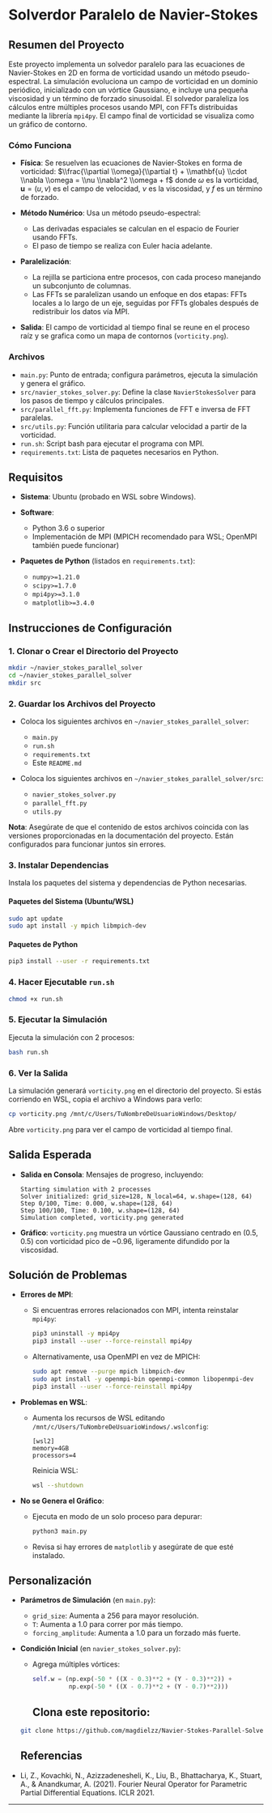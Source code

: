 # Solverdor Paralelo de Navier-Stokes

## Resumen del Proyecto

Este proyecto implementa un solvedor paralelo para las ecuaciones de Navier-Stokes en 2D en forma de vorticidad usando un método pseudo-espectral. La simulación evoluciona un campo de vorticidad en un dominio periódico, inicializado con un vórtice Gaussiano, e incluye una pequeña viscosidad y un término de forzado sinusoidal. El solvedor paraleliza los cálculos entre múltiples procesos usando MPI, con FFTs distribuidas mediante la librería `mpi4py`. El campo final de vorticidad se visualiza como un gráfico de contorno.

### Cómo Funciona

* **Física**: Se resuelven las ecuaciones de Navier-Stokes en forma de vorticidad:
  $\\frac{\\partial \\omega}{\\partial t} + \\mathbf{u} \\cdot \\nabla \\omega = \\nu \\nabla^2 \\omega + f$ donde $\omega$ es la vorticidad, $\mathbf{u} = (u, v)$ es el campo de velocidad, $\nu$ es la viscosidad, y $f$ es un término de forzado.
* **Método Numérico**: Usa un método pseudo-espectral:

  * Las derivadas espaciales se calculan en el espacio de Fourier usando FFTs.
  * El paso de tiempo se realiza con Euler hacia adelante.
* **Paralelización**:

  * La rejilla se particiona entre procesos, con cada proceso manejando un subconjunto de columnas.
  * Las FFTs se paralelizan usando un enfoque en dos etapas: FFTs locales a lo largo de un eje, seguidas por FFTs globales después de redistribuir los datos vía MPI.
* **Salida**: El campo de vorticidad al tiempo final se reune en el proceso raíz y se grafica como un mapa de contornos (`vorticity.png`).

### Archivos

* `main.py`: Punto de entrada; configura parámetros, ejecuta la simulación y genera el gráfico.
* `src/navier_stokes_solver.py`: Define la clase `NavierStokesSolver` para los pasos de tiempo y cálculos principales.
* `src/parallel_fft.py`: Implementa funciones de FFT e inversa de FFT paralelas.
* `src/utils.py`: Función utilitaria para calcular velocidad a partir de la vorticidad.
* `run.sh`: Script bash para ejecutar el programa con MPI.
* `requirements.txt`: Lista de paquetes necesarios en Python.

## Requisitos

* **Sistema**: Ubuntu (probado en WSL sobre Windows).
* **Software**:

  * Python 3.6 o superior
  * Implementación de MPI (MPICH recomendado para WSL; OpenMPI también puede funcionar)
* **Paquetes de Python** (listados en `requirements.txt`):

  * `numpy>=1.21.0`
  * `scipy>=1.7.0`
  * `mpi4py>=3.1.0`
  * `matplotlib>=3.4.0`

## Instrucciones de Configuración

### 1. Clonar o Crear el Directorio del Proyecto

```bash
mkdir ~/navier_stokes_parallel_solver
cd ~/navier_stokes_parallel_solver
mkdir src
```

### 2. Guardar los Archivos del Proyecto

* Coloca los siguientes archivos en `~/navier_stokes_parallel_solver`:

  * `main.py`
  * `run.sh`
  * `requirements.txt`
  * Este `README.md`
* Coloca los siguientes archivos en `~/navier_stokes_parallel_solver/src`:

  * `navier_stokes_solver.py`
  * `parallel_fft.py`
  * `utils.py`

**Nota**: Asegúrate de que el contenido de estos archivos coincida con las versiones proporcionadas en la documentación del proyecto. Están configurados para funcionar juntos sin errores.

### 3. Instalar Dependencias

Instala los paquetes del sistema y dependencias de Python necesarias.

#### Paquetes del Sistema (Ubuntu/WSL)

```bash
sudo apt update
sudo apt install -y mpich libmpich-dev
```

#### Paquetes de Python

```bash
pip3 install --user -r requirements.txt
```

### 4. Hacer Ejecutable `run.sh`

```bash
chmod +x run.sh
```

### 5. Ejecutar la Simulación

Ejecuta la simulación con 2 procesos:

```bash
bash run.sh
```

### 6. Ver la Salida

La simulación generará `vorticity.png` en el directorio del proyecto. Si estás corriendo en WSL, copia el archivo a Windows para verlo:

```bash
cp vorticity.png /mnt/c/Users/TuNombreDeUsuarioWindows/Desktop/
```

Abre `vorticity.png` para ver el campo de vorticidad al tiempo final.

## Salida Esperada

* **Salida en Consola**: Mensajes de progreso, incluyendo:

  ```
  Starting simulation with 2 processes
  Solver initialized: grid_size=128, N_local=64, w.shape=(128, 64)
  Step 0/100, Time: 0.000, w.shape=(128, 64)
  Step 100/100, Time: 0.100, w.shape=(128, 64)
  Simulation completed, vorticity.png generated
  ```

* **Gráfico**: `vorticity.png` muestra un vórtice Gaussiano centrado en (0.5, 0.5) con vorticidad pico de \~0.96, ligeramente difundido por la viscosidad.

## Solución de Problemas

* **Errores de MPI**:

  * Si encuentras errores relacionados con MPI, intenta reinstalar `mpi4py`:

    ```bash
    pip3 uninstall -y mpi4py
    pip3 install --user --force-reinstall mpi4py
    ```

  * Alternativamente, usa OpenMPI en vez de MPICH:

    ```bash
    sudo apt remove --purge mpich libmpich-dev
    sudo apt install -y openmpi-bin openmpi-common libopenmpi-dev
    pip3 install --user --force-reinstall mpi4py
    ```

* **Problemas en WSL**:

  * Aumenta los recursos de WSL editando `/mnt/c/Users/TuNombreDeUsuarioWindows/.wslconfig`:

    ```
    [wsl2]
    memory=4GB
    processors=4
    ```

    Reinicia WSL:

    ```bash
    wsl --shutdown
    ```

* **No se Genera el Gráfico**:

  * Ejecuta en modo de un solo proceso para depurar:

    ```bash
    python3 main.py
    ```

  * Revisa si hay errores de `matplotlib` y asegúrate de que esté instalado.

## Personalización

* **Parámetros de Simulación** (en `main.py`):

  * `grid_size`: Aumenta a 256 para mayor resolución.
  * `T`: Aumenta a 1.0 para correr por más tiempo.
  * `forcing_amplitude`: Aumenta a 1.0 para un forzado más fuerte.

* **Condición Inicial** (en `navier_stokes_solver.py`):

  * Agrega múltiples vórtices:

    ```python
    self.w = (np.exp(-50 * ((X - 0.3)**2 + (Y - 0.3)**2)) +
              np.exp(-50 * ((X - 0.7)**2 + (Y - 0.7)**2)))
    ```
    ## Clona este repositorio:
   ```bash
  git clone https://github.com/magdielzz/Navier-Stokes-Parallel-Solver.git
   ```
   
    ## Referencias

- Li, Z., Kovachki, N., Azizzadenesheli, K., Liu, B., Bhattacharya, K., Stuart, A., & Anandkumar, A. (2021). Fourier Neural Operator for Parametric Partial Differential Equations. ICLR 2021.

---



